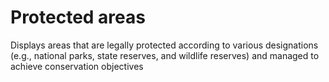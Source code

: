 # Protected areas

Displays areas that are legally protected according to various designations (e.g., national parks, state reserves, and wildlife reserves) and managed to achieve conservation objectives


